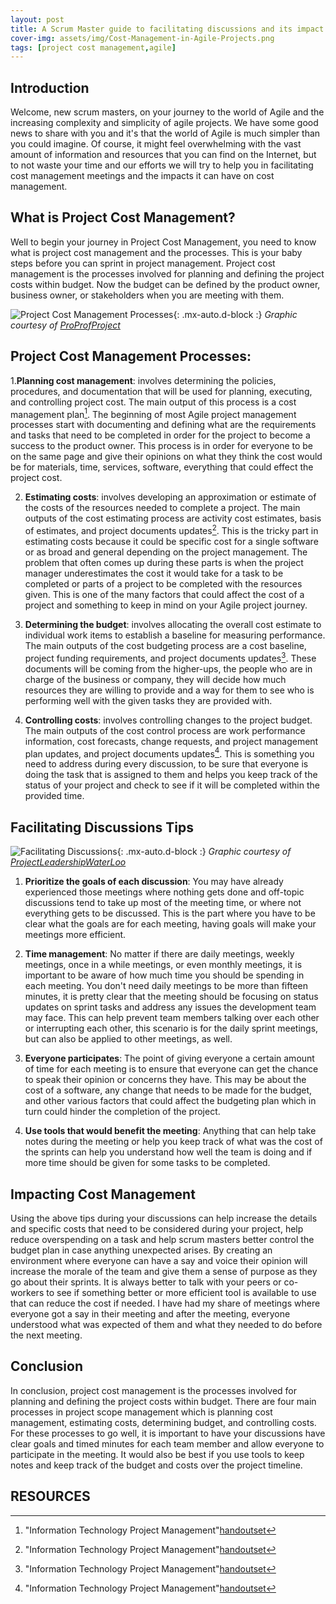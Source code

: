 ```yaml
---
layout: post
title: A Scrum Master guide to facilitating discussions and its impact on Cost Management
cover-img: assets/img/Cost-Management-in-Agile-Projects.png
tags: [project cost management,agile]
---
```


## Introduction

Welcome, new scrum masters, on your journey to the world of Agile and the increasing complexity and simplicity of agile projects. We have some good news to share with you and it's that the world of Agile is much simpler than you could imagine. Of course, it might feel overwhelming with the vast amount of information and resources that you can find on the Internet, but to not waste your time and our efforts we will try to help you in facilitating cost management meetings and the impacts it can have on cost management. 

## What is Project Cost Management?

Well to begin your journey in Project Cost Management, you need to know what is project cost management and the processes. This is your baby steps before you can sprint in project management. Project cost management is the processes involved for planning and defining the project costs within budget. Now the budget can be defined by the product owner, business owner, or stakeholders when you are meeting with them. 

![Project Cost Management Processes](/agile-blog/assets/img/4_Steps_to_Cost_Management_in_Project_Management.jpg){: .mx-auto.d-block :}
*Graphic courtesy of [ProProfProject](https://www.proprofsproject.com/blog/cost-management-in-project-management/)*

## Project Cost Management Processes: 

1.**Planning cost management**: involves determining the policies, procedures, and documentation that will be used for planning, executing, and controlling project cost. The main output of this process is a cost management plan[^3]. The beginning of most Agile project management processes start with documenting and defining what are the requirements and tasks that need to be completed in order for the project to become a success to the product owner. This process is in order for everyone to be on the same page and give their opinions on what they think the cost would be for materials, time, services, software, everything that could effect the project cost. 

2. **Estimating costs**: involves developing an approximation or estimate of the costs of the resources needed to complete a project. The main outputs of the cost estimating process are activity cost estimates, basis of estimates, and project documents updates[^3]. This is the tricky part in estimating costs because it could be specific cost for a single software or as broad and general depending on the project management. The problem that often comes up during these parts is when the project manager underestimates the cost it would take for a task to be completed or parts of a project to be completed with the resources given. This is one of the many factors that could affect the cost of a project and something to keep in mind on your Agile project journey.

3. **Determining the budget**: involves allocating the overall cost estimate to individual work items to establish a baseline for measuring performance. The main outputs of the cost budgeting process are a cost baseline, project funding requirements, and project documents updates[^3]. These documents will be coming from the higher-ups, the people who are in charge of the business or company, they will decide how much resources they are willing to provide and a way for them to see who is performing well with the given tasks they are provided with.

4. **Controlling costs**: involves controlling changes to the project budget. The main outputs of the cost control process are work performance information, cost forecasts, change requests, and project management plan updates, and project documents updates[^3]. This is something you need to address during every discussion, to be sure that everyone is doing the task that is assigned to them and helps you keep track of the status of your project and check to see if it will be completed within the provided time.

## Facilitating Discussions Tips

![Facilitating Discussions](/agile-blog/assets/img/cost-management-discussions.webp){: .mx-auto.d-block :}
*Graphic courtesy of [ProjectLeadershipWaterLoo](https://projectleadershipwaterloo.wordpress.com/2019/12/16/agile-project-cost-management/)*

1. **Prioritize the goals of each discussion**: You may have already experienced those meetings where nothing gets done and off-topic discussions tend to take up most of the meeting time, or where not everything gets to be discussed. This is the part where you have to be clear what the goals are for each meeting, having goals will make your meetings more efficient.
   
2. **Time management**: No matter if there are daily meetings, weekly meetings, once in a while meetings, or even monthly meetings, it is important to be aware of how much time you should be spending in each meeting. You don't need daily meetings to be more than fifteen minutes, it is pretty clear that the meeting should be focusing on status updates on sprint tasks and address any issues the development team may face. This can help prevent team members talking over each other or interrupting each other, this scenario is for the daily sprint meetings, but can also be applied to other meetings, as well.
   
3. **Everyone participates**: The point of giving everyone a certain amount of time for each meeting is to ensure that everyone can get the chance to speak their opinion or concerns they have. This may be about the cost of a software, any change that needs to be made for the budget, and other various factors that could affect the budgeting plan which in turn could hinder the completion of the project.

4. **Use tools that would benefit the meeting**: Anything that can help take notes during the meeting or help you keep track of what was the cost of the sprints can help you understand how well the team is doing and if more time should be given for some tasks to be completed.

## Impacting Cost Management

Using the above tips during your discussions can help increase the details and specific costs that need to be considered during your project, help reduce overspending on a task and help scrum masters better control the budget plan in case anything unexpected arises. By creating an environment where everyone can have a say and voice their opinion will increase the morale of the team and give them a sense of purpose as they go about their sprints. It is always better to talk with your peers or co-workers to see if something better or more efficient tool is available to use that can reduce the cost if needed. I have had my share of meetings where everyone got a say in their meeting and after the meeting, everyone understood what was expected of them and what they needed to do before the next meeting. 

## Conclusion

In conclusion, project cost management is the processes involved for planning and defining the project costs within budget. There are four main processes in project scope management which is planning cost management, estimating costs, determining budget, and controlling costs. For these processes to go well, it is important to have your discussions have clear goals and timed minutes for each team member and allow everyone to participate in the meeting. It would also be best if you use tools to keep notes and keep track of the budget and costs over the project timeline.

## RESOURCES 

[^1]: "What is Cost Management."[TechTarget](https://www.techtarget.com/whatis/definition/cost-management)
[^2]: "Agile Project Cost Management."[ProjectLeadershipWaterLoo](https://projectleadershipwaterloo.wordpress.com/2019/12/16/agile-project-cost-management/)
[^3]: "Information Technology Project Management"[handoutset](https://handoutset.com/wp-content/uploads/2022/05/Information-Technology-Project-Management-Kathy-Schwalbe.pdf)
[^4]: "Agile Meeting Guide"[wrike](https://www.wrike.com/blog/agile-meetings-guide/)
